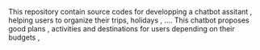 This repository contain source codes for developping a chatbot assitant , helping users to organize their trips, holidays , .... This chatbot proposes good plans , activities and destinations for users depending on their budgets , 
